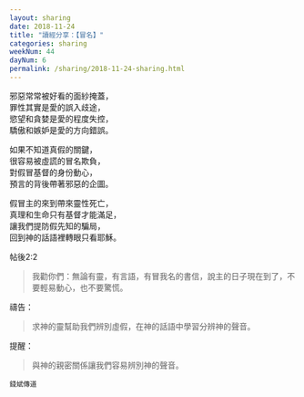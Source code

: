 ```yaml
---
layout: sharing
date: 2018-11-24
title: "讀經分享：【冒名】"
categories: sharing
weekNum: 44
dayNum: 6
permalink: /sharing/2018-11-24-sharing.html
---
```


邪惡常常被好看的面紗掩蓋，  
罪性其實是愛的誤入歧途，  
慾望和貪婪是愛的程度失控，  
驕傲和嫉妒是愛的方向錯誤。  

如果不知道真假的關鍵，  
很容易被虛謊的冒名欺負，  
對假冒基督的身份動心，  
預言的背後帶著邪惡的企圖。  

假冒主的來到帶來靈性死亡，  
真理和生命只有基督才能滿足，  
讓我們提防假先知的騙局，  
回到神的話語裡轉眼只看耶穌。  

帖後2:2 
>我勸你們：無論有靈，有言語，有冒我名的書信，說主的日子現在到了，不要輕易動心，也不要驚慌。

禱告：
>求神的靈幫助我們辨別虛假，在神的話語中學習分辨神的聲音。

提醒：
>與神的親密關係讓我們容易辨別神的聲音。

`錢斌傳道`

